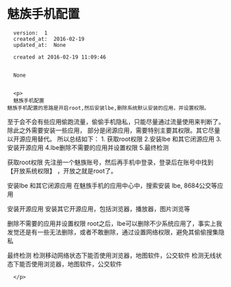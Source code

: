 
  # 魅族手机配置

      version:  1
      created_at:  2016-02-19
      updated_at:  None

      created at 2016-02-19 11:09:46 


      None


      <p>
      魅族手机配置
	魅族手机配置的思路是开启root,然后安装lbe,删除系统默认安装的应用，并设置权限。
至于会不会有些应用偷跑流量，偷偷手机隐私，只能尽量通过流量使用来判断了。除此之外需要安装一些应用， 部分是闭源应用，需要特别主要其权限。其它尽量以开源应用替代。
所以总结如下： 
	1. 获取root权限
	2.安装lbe 和其它闭源应用
 	3.安装开源应用
	4.lbe删除不需要的应用并设置权限
	5.最终检测

获取root权限
先注册一个魅族账号，然后再手机中登录，登录后在账号中找到 【开放系统权限】 ，开放之就是root了。

安装lbe 和其它闭源应用
在魅族手机的应用中心中，搜索安装  lbe, 8684公交等应用


安装开源应用
安装其它开源应用，包括浏览器，播放器，图片浏览等


删除不需要的应用并设置权限
root之后，lbe可以删除不少系统应用了，事实上我发觉还是有一些无法删除，或者不敢删除，通过设置网络权限，避免其偷偷搜集隐私

最终检测
检测移动网络状态下能否使用浏览器，地图软件，公交软件
检测无线状态下能否使用浏览器，地图软件，公交软件



      </p>

  